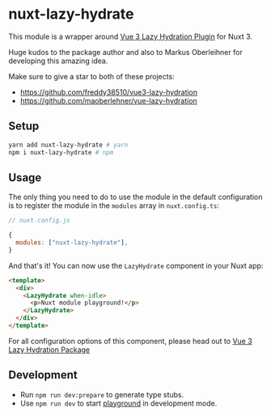# nuxt-lazy-hydrate

This module is a wrapper around [Vue 3 Lazy Hydration Plugin](https://github.com/freddy38510/vue3-lazy-hydration) for Nuxt 3.

Huge kudos to the package author and also to Markus Oberleihner for developing this amazing idea.

Make sure to give a star to both of these projects:

- <https://github.com/freddy38510/vue3-lazy-hydration>
- <https://github.com/maoberlehner/vue-lazy-hydration>

## Setup

```sh
yarn add nuxt-lazy-hydrate # yarn
npm i nuxt-lazy-hydrate # npm
```

## Usage

The only thing you need to do to use the module in the default configuration is to register the module in the `modules` array in `nuxt.config.ts`:

```javascript
// nuxt.config.js

{
  modules: ["nuxt-lazy-hydrate"],
}
```

And that's it! You can now use the `LazyHydrate` component in your Nuxt app:

```html
<template>
  <div>
    <LazyHydrate when-idle>
      <p>Nuxt module playground!</p>
    </LazyHydrate>
  </div>
</template>
```

For all configuration options of this component, please head out to [Vue 3 Lazy Hydration Package](https://github.com/freddy38510/vue3-lazy-hydration)

## Development

- Run `npm run dev:prepare` to generate type stubs.
- Use `npm run dev` to start [playground](./playground) in development mode.
